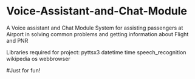 # Voice-Assistant-and-Chat-Module
A Voice assistant and Chat Module System for assisting passengers at Airport in solving common problems and getting information about Flight and PNR

Libraries required for project:
pyttsx3 
datetime
time
speech_recognition
wikipedia
os
webbrowser

#Just for fun!
